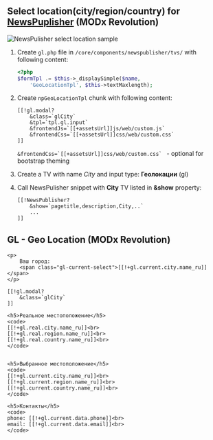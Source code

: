 ## Select location(city/region/country) for [NewsPuplisher](http://modx.com/extras/package/newspublisher) (MODx Revolution)

![NewsPulisher select location sample](http://i75.fastpic.ru/big/2015/1230/db/bcabca85303fe2964ff2e920f43510db.png)

1. Create `gl.php` file in `/core/components/newspublisher/tvs/` with following content:

	```php
	<?php
	$formTpl .= $this->_displaySimple($name,
		'GeoLocationTpl', $this->textMaxlength);
	```

2. Create `npGeoLocationTpl` chunk with following content:

	```
	[[!gl.modal?
		&class=`glCity`
		&tpl=`tpl.gl.input`
		&frontendJs=`[[+assetsUrl]]js/web/custom.js`
		&frontendCss=`[[+assetsUrl]]css/web/custom.css`
	]]
	```
	```&frontendCss=`[[+assetsUrl]]css/web/custom.css` ``` - optional for bootstrap theming
	
3. Create a TV with name *City* and input type: **Геолокации** (gl)
4. Call NewsPulisher snippet with **City** TV listed in **&show** property:
	
	```
	[[!NewsPublisher?
		&show=`pagetitle,description,City,..`
		...
	]]
	```

## GL - Geo Location (MODx Revolution)

```
<p>
    Ваш город:
    <span class="gl-current-select">[[!+gl.current.city.name_ru]]</span>
</p>

[[!gl.modal?
	&class=`glCity`
]]

<h5>Реальное местоположение</h5>
<code>
[[!+gl.real.city.name_ru]]<br>
[[!+gl.real.region.name_ru]]<br>
[[!+gl.real.country.name_ru]]<br>  
</code>


<h5>Выбранное местоположение</h5>
<code>
[[!+gl.current.city.name_ru]]<br>
[[!+gl.current.region.name_ru]]<br>
[[!+gl.current.country.name_ru]]<br>
</code>

<h5>Контакты</h5>
<code>
phone: [[!+gl.current.data.phone]]<br>
email: [[!+gl.current.data.email]]<br>
</code>
```
